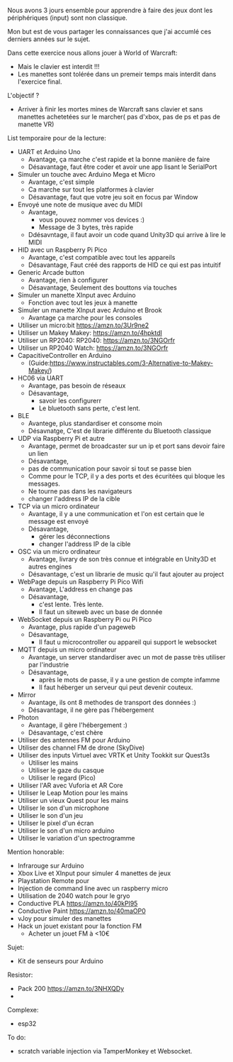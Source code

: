 

Nous avons 3 jours ensemble pour apprendre à faire des jeux dont les périphériques (input) sont non classique.

Mon but est de vous partager les connaissances que j'ai accumlé ces derniers années sur le sujet.

Dans cette exercice nous allons jouer à World of Warcraft:
- Mais le clavier est interdit !!!
- Les manettes sont tolérée dans un premeir temps mais interdit dans l'exercice final.

L'objectif ?
- Arriver à finir les mortes mines de Warcraft sans clavier et sans manettes achetetées sur le marcher( pas d'xbox, pas de ps et pas de manette VR)


List temporaire pour de la lecture:
- UART et Arduino Uno
  - Avantage, ça marche c'est rapide et la bonne manière de faire
  - Désavantage, faut être coder et avoir une app lisant le SerialPort  
- Simuler un touche avec Arduino Mega et Micro
  - Avantage, c'est simple
  - Ca marche sur tout les platformes à clavier
  - Désavantage, faut que votre jeu soit en focus par Window
- Envoyé une note de musique avec du MIDI
  - Avantage,
    - vous pouvez nommer vos devices :)
    - Message de 3 bytes, très rapide
  - Ddésavntage, il faut avoir un code quand Unity3D qui arrive à lire le MIDI
- HID avec un Raspberry Pi Pico
  - Avantage, c'est compatible avec tout les appareils
  - Désavantage, Faut créé des rapports de HID ce qui est pas intuitif
- Generic Arcade button
  - Avantage, rien à configurer
  - Désavantage, Seulement des bouttons via touches
- Simuler un manette XInput avec Arduino
  - Fonction avec tout les jeux à manette
- Simuler un manette XInput avec Arduino et Brook
  - Avantage ça marche pour les consoles
- Utiliser un micro:bit  https://amzn.to/3Ur9ne2
- Utiliser un Makey Makey: https://amzn.to/4hpktdI
- Utiliser un RP2040: RP2040: https://amzn.to/3NGOrfr
- Utiliser un RP2040 Watch: https://amzn.to/3NGOrfr
- CapacitiveController en Arduino
  - (Guide:https://www.instructables.com/3-Alternative-to-Makey-Makey/)
- HC06 via UART
  - Avantage, pas besoin de réseaux
  - Désavantage,
    - savoir les configurerr
    - Le bluetooth sans perte, c'est lent.
- BLE
  - Avantege, plus standardiser et consome moin
  - Désavnatge, C'est de librarie différente du Bluetooth classique
- UDP via Raspberry Pi et autre
  -  Avantage, permet de broadcaster sur un ip et port sans devoir faire un lien
  -  Désavantage,
    - pas de communication pour savoir si tout se passe bien
    - Comme pour le TCP, il y a des ports et des écuritées qui bloque les messages.
    - Ne tourne pas dans les navigateurs
  - changer l'address IP de la cible
- TCP via un micro ordinateur
  - Avantage, il y a une communication et l'on est certain que le message est envoyé
  - Désavantage,
    - gérer les déconnections
    - changer l'address IP de la cible 
- OSC via un micro ordinateur
  -  Avantage, livrary de son très connue et intégrable en Unity3D et autres engines
  -  Désavantage, c'est un librarie de music qu'il faut ajouter au project
- WebPage depuis un Raspberry Pi Pico Wifi
  - Avantage, L'address en change pas
  - Désavantage,
    - c'est lente. Très lente.
    - Il faut un siteweb avec un base de donnée  
- WebSocket depuis un Raspberry Pi ou Pi Pico
  - Avantage, plus rapide d'un pageweb
  - Désavantage,
    - Il faut u microcontroller ou appareil qui support le websocket
- MQTT depuis un micro ordinateur
  - Avantage, un server standardiser avec un mot de passe très utiliser par l'industrie
  - Désavantage,
    - après le mots de passe, il y a une gestion de compte infamme
    - Il faut héberger un serveur qui peut devenir couteux.
- Mirror
  - Avantage, ils ont 8 methodes de transport des données :)
  - Désavantage, il ne gère pas l'hébergement
- Photon
  - Avantage, il gère l'hébergement :)
  - Désavantage, c'est chère
- Utiliser des antennes FM pour Arduino
- Utiliser des channel FM de drone (SkyDive)
- Utiliser des inputs Virtuel avec VRTK et Unity Tookkit sur Quest3s
  - Utiliser les mains
  - Utiliser le gaze du casque
  - Utiliser le regard (Pico) 
- Utiliser l'AR avec Vuforia et AR Core
- Utiliser le Leap Motion pour les mains
- Utiliser un vieux Quest pour les mains
- Utiliser le son d'un microphone
- Utiliser le son d'un jeu
- Utiliser le pixel d'un écran
- Utiliser le son d'un micro arduino
- Utiliser le variation d'un spectrogramme

 
Mention honorable:
- Infrarouge sur Arduino
- Xbox Live et XInput pour simuler 4 manettes de jeux
- Playstation Remote pour 
- Injection de command line avec un raspberry micro
- Utilisation de 2040 watch pour le gryo
- Conductive PLA https://amzn.to/40kPl95
- Conductive Paint https://amzn.to/40maOP0
- vJoy pour simuler des manettes
- Hack un jouet existant pour la fonction FM
  - Acheter un jouet FM à <10€


Sujet: 
- Kit de senseurs pour Arduino

Resistor:
- Pack 200 https://amzn.to/3NHXQDy
- 
   
Complexe:
- esp32

To do:
- scratch variable injection via TamperMonkey et Websocket.
 

